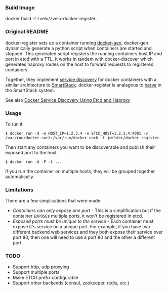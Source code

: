 ### Build Image
docker build -t zvelo/zvelo-docker-register .


### Original README
docker-register sets up a container running [docker-gen][1].  docker-gen dynamically generate a
python script when containers are started and stopped.  This generated script registers the running
containers host IP and port in etcd with a TTL.  It works in tandem with docker-discover which
generates haproxy routes on the host to forward requests to registered containers.

Together, they implement [service discovery][2] for docker containers with a similar architecture
to [SmartStack][3]. docker-register is analagous to [nerve][4] in the SmartStack system.

See also [Docker Service Discovery Using Etcd and Haproxy][5]

### Usage

To run it:

    $ docker run -d -e HOST_IP=1.2.3.4 -e ETCD_HOST=1.2.3.4:4001 -v /var/run/docker.sock:/var/run/docker.sock -t jwilder/docker-register

Then start any containers you want to be discoverable and publish their exposed port to the host.

    $ docker run -d -P -t ...

If you run the container on multiple hosts, they will be grouped together automatically.

### Limitations

There are a few simplications that were made:

* *Containers can only expose one port* - This is a simplification but if the container `EXPOSE`s
multiple ports, it won't be registered in etcd.
* *Exposed ports must be unique to the service* - Each container must expose it's service on a unique
port.  For example, if you have two different backend web services and they both expose their service
over port 80, then one will need to use a port 80 and the other a different port.


[1]: https://github.com/jwilder/docker-gen
[2]: http://jasonwilder.com/blog/2014/02/04/service-discovery-in-the-cloud/
[3]: http://nerds.airbnb.com/smartstack-service-discovery-cloud/
[4]: https://github.com/airbnb/nerve
[5]: http://jasonwilder.com/blog/2014/07/15/docker-service-discovery/

### TODO

* Support http, udp proxying
* Support multiple ports
* Make ETCD prefix configurable
* Support other backends (consul, zookeeper, redis, etc.)
